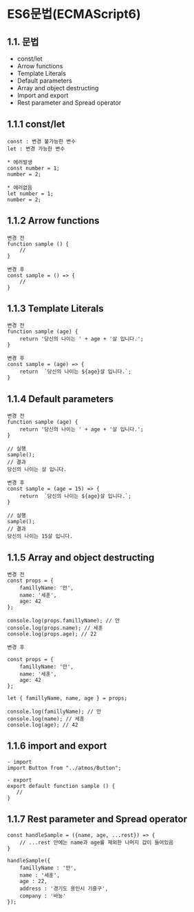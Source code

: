# ES6문법(ECMAScript6)

## 1.1. 문법

- const/let
- Arrow functions
- Template Literals
- Default parameters
- Array and object destructing
- Import and export
- Rest parameter and Spread operator

## 1.1.1 const/let

```
const : 변경 불가능한 변수
let : 변경 가능한 변수

* 에러발생
const number = 1;
number = 2;

* 에러없음
let number = 1;
number = 2;

```

## 1.1.2 Arrow functions

```
변경 전
function sample () {
    //
}

변경 후
const sample = () => {
    //
}

```

## 1.1.3 Template Literals

```
변경 전
function sample (age) {
    return '당신의 나이는 ' + age + '살 입니다.';
}

변경 후
const sample = (age) => {
    return  `당신의 나이는 ${age}살 입니다.`;
}

```

## 1.1.4 Default parameters

```
변경 전
function sample (age) {
    return '당신의 나이는 ' + age + '살 입니다.';
}

// 실행
sample();
// 결과
당신의 나이는 살 입니다.

변경 후
const sample = (age = 15) => {
    return  `당신의 나이는 ${age}살 입니다.`;
}

// 실행
sample();
// 결과
당신의 나이는 15살 입니다.

```

## 1.1.5 Array and object destructing

```
변경 전
const props = {
	famillyName: '안',
	name: '세훈',
	age: 42
};

console.log(props.famillyName); // 안
console.log(props.name); // 세훈
console.log(props.age); // 22

변경 후

const props = {
	famillyName: '안',
	name: '세훈',
	age: 42
};

let { famillyName, name, age } = props;

console.log(famillyName); // 안
console.log(name); // 세훈
console.log(age); // 42

```

## 1.1.6 import and export

```
- import
import Button from "../atmos/Button";

- export
export default function sample () {
   //
}
```

## 1.1.7 Rest parameter and Spread operator

```
const handleSample = ({name, age, ...rest}) => {
    // ...rest 안에는 name과 age를 제외한 나머지 값이 들어있음
}

handleSample({
    famillyName : '안',
    name : '세훈',
    age : 22,
    address : '경기도 용인시 기흥구',
    company : '바능'
});
```
